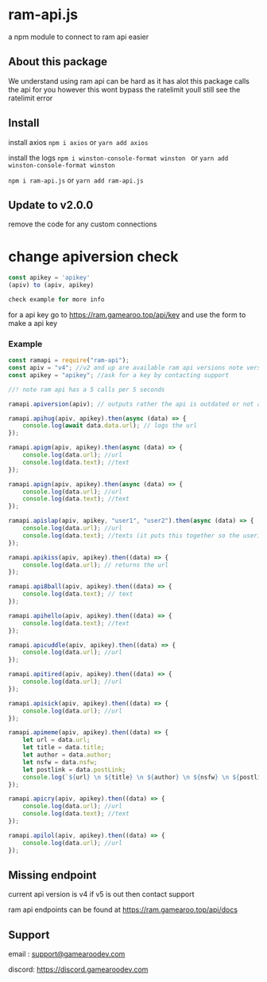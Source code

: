 # ram-api.js

a npm module to connect to ram api easier

## About this package

We understand using ram api can be hard as it has alot this package calls the api for you however this wont bypass the ratelimit youll still see the ratelimit error

## Install

install axios `npm i axios` or `yarn add axios`

install the logs `npm i winston-console-format winston ` or `yarn add winston-console-format winston `

`npm i ram-api.js` or `yarn add ram-api.js`

## Update to v2.0.0

remove the code for any custom connections

# change apiversion check

```javascript
const apikey = 'apikey'
(apiv) to (apiv, apikey)

check example for more info


```

for a api key go to https://ram.gamearoo.top/api/key
and use the form to make a api key

### Example

```javascript
const ramapi = require("ram-api");
const apiv = "v4"; //v2 and up are available ram api versions note versions
const apikey = "apikey"; //ask for a key by contacting support

//! note ram api has a 5 calls per 5 seconds

ramapi.apiversion(apiv); // outputs rather the api is outdated or not also this console logs for you

ramapi.apihug(apiv, apikey).then(async (data) => {
	console.log(await data.data.url); // logs the url
});

ramapi.apigm(apiv, apikey).then(async (data) => {
	console.log(data.url); //url
	console.log(data.text); //text
});

ramapi.apign(apiv, apikey).then(async (data) => {
	console.log(data.url); //url
	console.log(data.text); //text
});

ramapi.apislap(apiv, apikey, "user1", "user2").then(async (data) => {
	console.log(data.url); //url
	console.log(data.text); //texts (it puts this together so the user1 and user2 would be needed)
});

ramapi.apikiss(apiv, apikey).then((data) => {
	console.log(data.url); // returns the url
});

ramapi.api8ball(apiv, apikey).then((data) => {
	console.log(data.text); // text
});

ramapi.apihello(apiv, apikey).then((data) => {
	console.log(data.text); //text
});

ramapi.apicuddle(apiv, apikey).then((data) => {
	console.log(data.url); //url
});

ramapi.apitired(apiv, apikey).then((data) => {
	console.log(data.url); //url
});

ramapi.apisick(apiv, apikey).then((data) => {
	console.log(data.url); //url
});

ramapi.apimeme(apiv, apikey).then((data) => {
	let url = data.url;
	let title = data.title;
	let author = data.author;
	let nsfw = data.nsfw;
	let postlink = data.postLink;
	console.log(`${url} \n ${title} \n ${author} \n ${nsfw} \n ${postlink}`);
});

ramapi.apicry(apiv, apikey).then((data) => {
	console.log(data.url); //url
	console.log(data.text); //text
});

ramapi.apilol(apiv, apikey).then((data) => {
	console.log(data.url); //url
});
```

## Missing endpoint

current api version is v4 if v5 is out then contact support

ram api endpoints can be found at https://ram.gamearoo.top/api/docs

## Support

email : support@gamearoodev.com

discord: https://discord.gamearoodev.com
